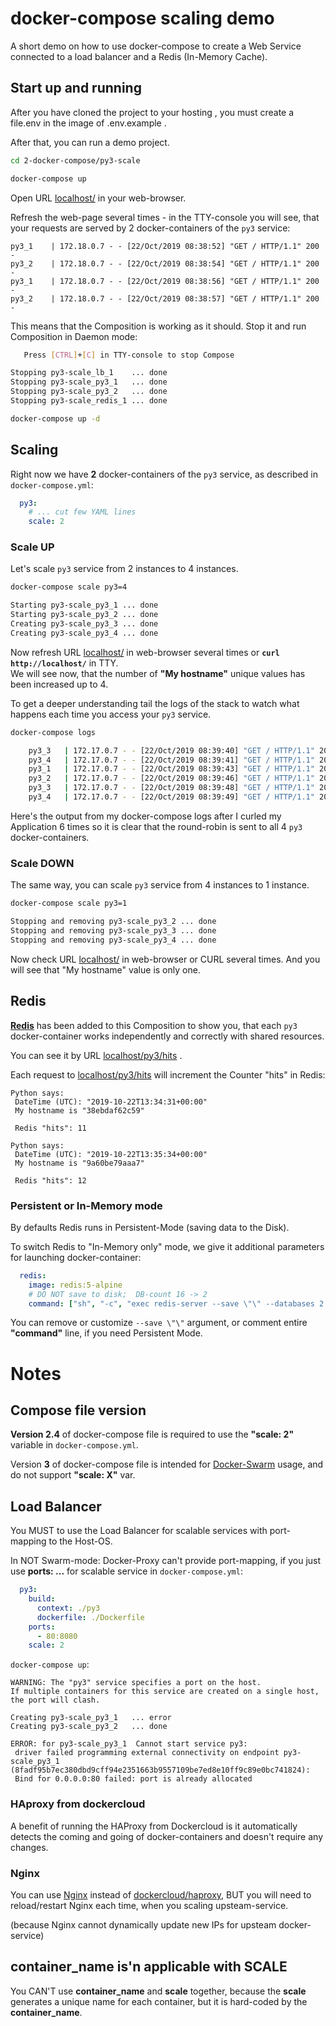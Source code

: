 # docker-compose scaling demo
A short demo on how to use docker-compose to create a Web Service connected to a load balancer and a Redis (In-Memory Cache).

## Start up and running
After you have cloned the project to your hosting , 
you must create a file.env in the image of .env.example .

After that, you can run a demo project.
```bash
cd 2-docker-compose/py3-scale

docker-compose up 
```

Open URL [localhost/](http://localhost/) in your web-browser.

Refresh the web-page several times - in the TTY-console you will see,
that your requests are served by 2 docker-containers of the `py3` service:
```text
py3_1    | 172.18.0.7 - - [22/Oct/2019 08:38:52] "GET / HTTP/1.1" 200 -
py3_2    | 172.18.0.7 - - [22/Oct/2019 08:38:54] "GET / HTTP/1.1" 200 -
py3_1    | 172.18.0.7 - - [22/Oct/2019 08:38:56] "GET / HTTP/1.1" 200 -
py3_2    | 172.18.0.7 - - [22/Oct/2019 08:38:57] "GET / HTTP/1.1" 200 -
```

This means that the Composition is working as it should. Stop it and run Composition in Daemon mode:
```bash
   Press [CTRL]+[C] in TTY-console to stop Compose

Stopping py3-scale_lb_1    ... done
Stopping py3-scale_py3_1   ... done
Stopping py3-scale_py3_2   ... done
Stopping py3-scale_redis_1 ... done

docker-compose up -d
```

## Scaling
Right now we have **2** docker-containers of the  `py3` service, as described in `docker-compose.yml`:
```yaml
  py3:
    # ... cut few YAML lines
    scale: 2
```

### Scale UP
Let's scale `py3` service from 2 instances to 4 instances.
```bash
docker-compose scale py3=4

Starting py3-scale_py3_1 ... done
Starting py3-scale_py3_2 ... done
Creating py3-scale_py3_3 ... done
Creating py3-scale_py3_4 ... done
``` 

Now refresh URL [localhost/](http://localhost/) in web-browser several times
or **`curl http://localhost/`** in TTY.  
We will see now, that the number of **"My hostname"** unique values has been increased up to 4.

To get a deeper understanding tail the logs of the stack to watch what happens each time you access your `py3` service.
```bash
docker-compose logs

    py3_3   | 172.17.0.7 - - [22/Oct/2019 08:39:40] "GET / HTTP/1.1" 200 -
    py3_4   | 172.17.0.7 - - [22/Oct/2019 08:39:41] "GET / HTTP/1.1" 200 -
    py3_1   | 172.17.0.7 - - [22/Oct/2019 08:39:43] "GET / HTTP/1.1" 200 -
    py3_2   | 172.17.0.7 - - [22/Oct/2019 08:39:46] "GET / HTTP/1.1" 200 -
    py3_3   | 172.17.0.7 - - [22/Oct/2019 08:39:48] "GET / HTTP/1.1" 200 -
    py3_4   | 172.17.0.7 - - [22/Oct/2019 08:39:49] "GET / HTTP/1.1" 200 -
```
Here's the output from my docker-compose logs after I curled my Application 6 times so it is clear that the round-robin is sent to all 4 `py3` docker-containers.

### Scale DOWN
The same way, you can scale `py3` service from 4 instances to 1 instance.
```bash
docker-compose scale py3=1

Stopping and removing py3-scale_py3_2 ... done
Stopping and removing py3-scale_py3_3 ... done
Stopping and removing py3-scale_py3_4 ... done
``` 
Now check URL [localhost/](http://localhost/) in web-browser or CURL several times.
And you will see that "My hostname" value is only one.

## Redis
**[Redis](https://redis.io/)** has been added to this Composition to show you,
that each `py3` docker-container works independently and correctly with shared resources.

You can see it by URL [localhost/py3/hits](http://localhost/py3/hits) .

Each request to [localhost/py3/hits](http://localhost/py3/hits) will increment the Counter "hits" in Redis:

```text
Python says:
 DateTime (UTC): "2019-10-22T13:34:31+00:00"
 My hostname is "38ebdaf62c59"

 Redis "hits": 11
```
```text
Python says:
 DateTime (UTC): "2019-10-22T13:35:34+00:00"
 My hostname is "9a60be79aaa7"

 Redis "hits": 12
```

### Persistent or In-Memory mode
By defaults Redis runs in Persistent-Mode (saving data to the Disk).

To switch Redis to "In-Memory only" mode, we give it additional parameters for launching docker-container:
```yaml
  redis:
    image: redis:5-alpine
    # DO NOT save to disk;  DB-count 16 -> 2
    command: ["sh", "-c", "exec redis-server --save \"\" --databases 2 "]
```
You can remove or customize `--save \"\"` argument, or comment entire **"command"** line, if you need Persistent Mode.


# Notes

## Compose file version
**Version 2.4** of docker-compose file is required to use the **"scale: 2"** variable in `docker-compose.yml`.

Version **3** of docker-compose file is intended for [Docker-Swarm](https://docs.docker.com/get-started/part4/) usage,
and do not support **"scale: X"** var.

## Load Balancer
You MUST to use the Load Balancer for scalable services with port-mapping to the Host-OS.

In NOT Swarm-mode: Docker-Proxy can't provide port-mapping,
 if you just use **ports: ...** for scalable service in `docker-compose.yml`:
```yaml
  py3:
    build:
      context: ./py3
      dockerfile: ./Dockerfile
    ports:
      - 80:8080
    scale: 2
```
`docker-compose up`:
```text
WARNING: The "py3" service specifies a port on the host.
If multiple containers for this service are created on a single host, the port will clash.

Creating py3-scale_py3_1   ... error
Creating py3-scale_py3_2   ... done

ERROR: for py3-scale_py3_1  Cannot start service py3:
 driver failed programming external connectivity on endpoint py3-scale_py3_1
(8fadf95b7ec380dbd9cff94e2351663b9557109be7ed8e10ff9c89e0bc741824):
 Bind for 0.0.0.0:80 failed: port is already allocated
```

### HAproxy from dockercloud
A benefit of running the HAProxy from Dockercloud is it automatically
detects the coming and going of docker-containers and doesn't require any changes.

### Nginx
You can use [Nginx](https://nginx.org/) instead of [dockercloud/haproxy](https://hub.docker.com/r/dockercloud/haproxy),
BUT you will need to reload/restart Nginx each time, when you scaling upsteam-service.

(because Nginx cannot dynamically update new IPs for upsteam docker-service)

## container_name is'n applicable with SCALE
You CAN'T use **container_name** and **scale** together,
because the **scale** generates a unique name for each container,
but it is hard-coded by the **container_name**. 
